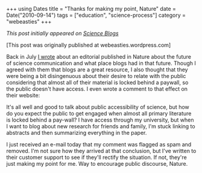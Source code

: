+++
using Dates
title = "Thanks for making my point, Nature"
date = Date("2010-09-14")
tags = ["education", "science-process"]
category = "webeasties"
+++

_This post initially appeared on [Science Blogs](http://scienceblogs.com/webeasties)_

[This post was originally published at webeasties.wordpress.com]

Back in July [I wrote](http://scienceblogs.com/webeasties/2010/06/should_scientists_blog.php) about an editorial published in Nature about the future of science communication and what place blogs had in that future. Though I agreed with them that blogs are a great resource, I also thought that they were being a bit disingenuous about their desire to relate with the public considering that almost all of their material is locked behind a paywall, so the public doesn't have access. I even wrote a comment to that effect on their website:

It's all well and good to talk about public accessibility of science, but how do you expect the public to get engaged when almost all primary literature is locked behind a pay-wall? I have access through my university, but when I want to blog about new research for friends and family, I'm stuck linking to abstracts and then summarizing everything in the paper.

I just received an e-mail today that my comment was flagged as spam and removed. I'm not sure how they arrived at that conclusion, but I've written to their customer support to see if they'll rectify the situation. If not, they're just making my point for me. Way to encourage public discourse, Nature.

      
  
